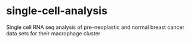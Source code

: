 # single-cell-analysis
Single cell RNA seq analysis of pre-neoplastic and normal breast cancer data sets for their macrophage cluster

